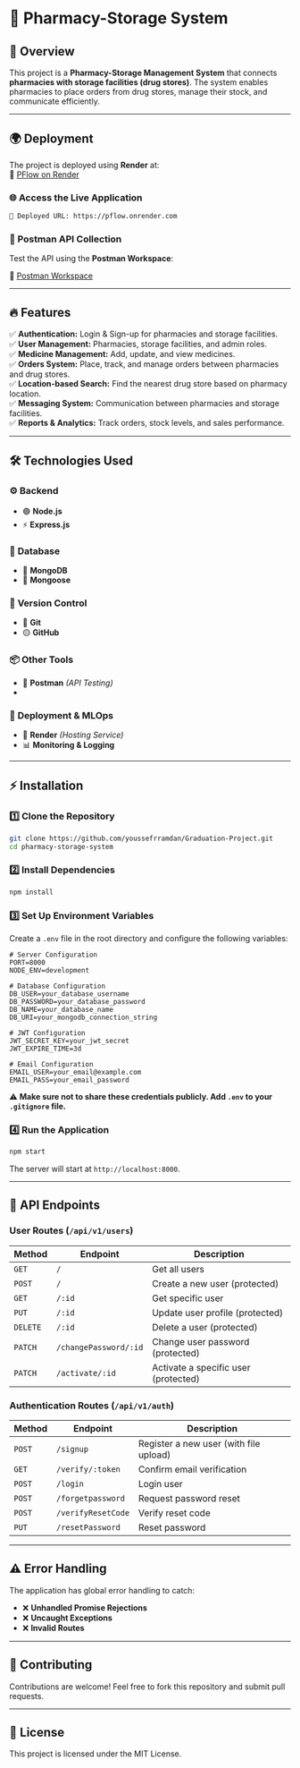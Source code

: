 # 🚀 Pharmacy-Storage System

## 🌟 Overview

This project is a **Pharmacy-Storage Management System** that connects **pharmacies with storage facilities (drug stores)**. The system enables pharmacies to place orders from drug stores, manage their stock, and communicate efficiently.

---

## 🌍 Deployment

The project is deployed using **Render** at:  
🔗 [PFlow on Render](https://pflow.onrender.com)

### 🌐 Access the Live Application

```sh
🔗 Deployed URL: https://pflow.onrender.com
```

### 📩 Postman API Collection

Test the API using the **Postman Workspace**:

🔗 [Postman Workspace]([https://www.postman.com/YOUR_WORKSPACE_LINK](https://gradutrion-team.postman.co/workspace/Gradutrion-Team-Workspace~08a56819-e2f9-4236-8037-ed1f17be8aab/collection/34651419-a5c24e06-f7bc-4d0b-823d-cafb326ebbbb?action=share&creator=34651419&active-environment=29367402-302f271f-4638-4098-90d7-26256c3f97d2))

---

## 🔥 Features

✅ **Authentication:** Login & Sign-up for pharmacies and storage facilities.  
✅ **User Management:** Pharmacies, storage facilities, and admin roles.  
✅ **Medicine Management:** Add, update, and view medicines.  
✅ **Orders System:** Place, track, and manage orders between pharmacies and drug stores.  
✅ **Location-based Search:** Find the nearest drug store based on pharmacy location.  
✅ **Messaging System:** Communication between pharmacies and storage facilities.  
✅ **Reports & Analytics:** Track orders, stock levels, and sales performance.  

---

## 🛠 Technologies Used

### ⚙ **Backend**
- 🟢 **Node.js**
- ⚡ **Express.js**

### 💾 **Database**
- 🍃 **MongoDB**
- 🔴 **Mongoose**

### 🔧 **Version Control**
- 🔴 **Git**
- 🟡 **GitHub**

### 📦 **Other Tools**
- 🔴 **Postman** *(API Testing)*
- 
### 🚀 **Deployment & MLOps**
- 🔴 **Render** *(Hosting Service)*
- 📊 **Monitoring & Logging**

---

## ⚡ Installation

### 1️⃣ Clone the Repository

```sh
git clone https://github.com/youssefrramdan/Graduation-Project.git
cd pharmacy-storage-system
```

### 2️⃣ Install Dependencies

```sh
npm install
```

### 3️⃣ Set Up Environment Variables

Create a `.env` file in the root directory and configure the following variables:

```env
# Server Configuration
PORT=8000
NODE_ENV=development

# Database Configuration
DB_USER=your_database_username
DB_PASSWORD=your_database_password
DB_NAME=your_database_name
DB_URI=your_mongodb_connection_string

# JWT Configuration
JWT_SECRET_KEY=your_jwt_secret
JWT_EXPIRE_TIME=3d

# Email Configuration
EMAIL_USER=your_email@example.com
EMAIL_PASS=your_email_password
```
⚠ **Make sure not to share these credentials publicly. Add `.env` to your `.gitignore` file.**

### 4️⃣ Run the Application

```sh
npm start
```

The server will start at `http://localhost:8000`.

---

## 📌 API Endpoints

### **User Routes** (`/api/v1/users`)

| Method   | Endpoint              | Description                          |
| -------- | --------------------- | ------------------------------------ |
| `GET`    | `/`                   | Get all users                        |
| `POST`   | `/`                   | Create a new user (protected)        |
| `GET`    | `/:id`                | Get specific user                    |
| `PUT`    | `/:id`                | Update user profile (protected)      |
| `DELETE` | `/:id`                | Delete a user (protected)            |
| `PATCH`  | `/changePassword/:id` | Change user password (protected)     |
| `PATCH`  | `/activate/:id`       | Activate a specific user (protected) |

### **Authentication Routes** (`/api/v1/auth`)

| Method | Endpoint           | Description                            |
| ------ | ------------------ | -------------------------------------- |
| `POST` | `/signup`          | Register a new user (with file upload) |
| `GET`  | `/verify/:token`   | Confirm email verification             |
| `POST` | `/login`           | Login user                             |
| `POST` | `/forgetpassword`  | Request password reset                 |
| `POST` | `/verifyResetCode` | Verify reset code                      |
| `PUT`  | `/resetPassword`   | Reset password                         |

---

## ⚠ Error Handling

The application has global error handling to catch:

- ❌ **Unhandled Promise Rejections**
- ❌ **Uncaught Exceptions**
- ❌ **Invalid Routes**

---

## 🤝 Contributing

Contributions are welcome! Feel free to fork this repository and submit pull requests.

---

## 📜 License

This project is licensed under the MIT License.

